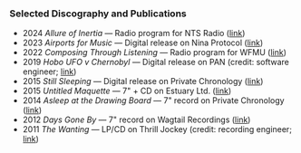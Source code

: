 ### Selected Discography and Publications
- <span class="resume-year">2024</span> *Allure of Inertia* — Radio program for NTS Radio ([link](https://www.nts.live/shows/metamorphosis-2024/episodes/metamorphosis-2024-allure-of-inertia-w-reuben-son-6th-may-2024))
- <span class="resume-year">2023</span> *Airports for Music* — Digital release on Nina Protocol ([link](https://www.ninaprotocol.com/hubs/airportsformusic))
- <span class="resume-year">2022</span> *Composing Through Listening* — Radio program for WFMU ([link](https://wfmu.org/playlists/shows/119916))
- <span class="resume-year">2019</span> *Hobo UFO v Chernobyl* — Digital release on PAN (credit: software engineer; [link](https://p-a-n.org/release/james-hoff-hobo-ufo-v-chernobyl/))
- <span class="resume-year">2015</span> *Still Sleeping* — Digital release on Private Chronology ([link](/private-chronology/10))
- <span class="resume-year">2015</span> *Untitled Maquette* — 7" + CD on Estuary Ltd. ([link](http://estuary-ltd.com/releases/est5007/))
- <span class="resume-year">2014</span> *Asleep at the Drawing Board* — 7" record on Private Chronology ([link](/private-chronology/07))
- <span class="resume-year">2012</span> *Days Gone By* — 7" record on Wagtail Recordings ([link](https://wagtailrecordings.bandcamp.com/album/reuben-son-days-gone-by))
- <span class="resume-year">2011</span> *The Wanting* — LP/CD on Thrill Jockey (credit: recording engineer; [link](https://thrilljockey.com/products/the-wanting))
